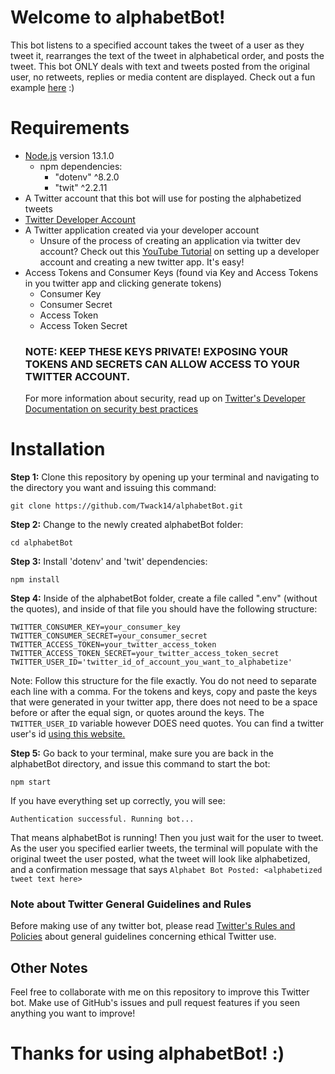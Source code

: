 # Welcome to alphabetBot!
This bot listens to a specified account takes the tweet of a user as they tweet it, rearranges the text of the tweet in alphabetical order, and posts the tweet. This bot ONLY deals with text and tweets posted from the original user, no retweets, replies or media content are displayed. Check out a fun example [here](https://twitter.com/AlphabetTrump) :)

# Requirements
- [Node.js](https://nodejs.org/en/) version 13.1.0
    - npm dependencies:
        - "dotenv" ^8.2.0
        - "twit" ^2.2.11
- A Twitter account that this bot will use for posting the alphabetized tweets
- [Twitter Developer Account](https://developer.twitter.com)
- A Twitter application created via your developer account
    - Unsure of the process of creating an application via twitter dev account? Check out this [YouTube Tutorial](https://www.youtube.com/watch?v=2o_qt9cXicM) on setting up a developer account and creating a new twitter app. It's easy!
- Access Tokens and Consumer Keys (found via Key and Access Tokens in you twitter app and clicking generate tokens)
    - Consumer Key
    - Consumer Secret
    - Access Token
    - Access Token Secret
    ### NOTE: KEEP THESE KEYS PRIVATE! EXPOSING YOUR TOKENS AND SECRETS CAN ALLOW ACCESS TO YOUR TWITTER ACCOUNT.
    For more information about security, read up on [Twitter's Developer Documentation on security best practices](https://developer.twitter.com/en/docs/basics/security-best-practices)

# Installation
**Step 1:** Clone this repository by opening up your terminal and navigating to the directory you want and issuing this command:
```
git clone https://github.com/Twack14/alphabetBot.git 
```
**Step 2:** Change to the newly created alphabetBot folder:
```
cd alphabetBot
```

**Step 3:** Install 'dotenv' and 'twit' dependencies:
```
npm install
```

**Step 4:** Inside of the alphabetBot folder, create a file called ".env" (without the quotes), and inside of that file you should have the following structure:
```
TWITTER_CONSUMER_KEY=your_consumer_key
TWITTER_CONSUMER_SECRET=your_consumer_secret
TWITTER_ACCESS_TOKEN=your_twitter_access_token
TWITTER_ACCESS_TOKEN_SECRET=your_twitter_access_token_secret
TWITTER_USER_ID='twitter_id_of_account_you_want_to_alphabetize'
```
Note: Follow this structure for the file exactly. You do not need to separate each line with a comma. For the tokens and keys, copy and paste the keys that were generated in your twitter app, there does not need to be a space before or after the equal sign, or quotes around the keys. The ```TWITTER_USER_ID``` variable however DOES need quotes. You can find a twitter user's id [using this website.](http://gettwitterid.com)

**Step 5:** Go back to your terminal, make sure you are back in the alphabetBot directory, and issue this command to start the bot:
```
npm start
```
If you have everything set up correctly, you will see:
```
Authentication successful. Running bot...
```
That means alphabetBot is running! Then you just wait for the user to tweet. As the user you specified earlier tweets, the terminal will populate with the original tweet the user posted, what the tweet will look like alphabetized, and a confirmation message that says ```Alphabet Bot Posted: <alphabetized tweet text here>```

### Note about Twitter General Guidelines and Rules
Before making use of any twitter bot, please read [Twitter's Rules and Policies](https://help.twitter.com/en/rules-and-policies#general-policies) about general guidelines concerning ethical Twitter use.

## Other Notes
Feel free to collaborate with me on this repository to improve this Twitter bot. Make use of GitHub's issues and pull request features if you seen anything you want to improve! 

# Thanks for using alphabetBot! :)
